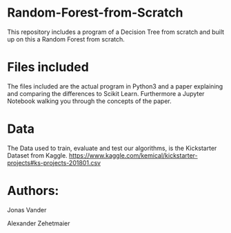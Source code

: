# Random-Forest-from-Scratch
This repository includes a program of a Decision Tree from scratch and built up on this a Random Forest from scratch.

# Files included
The files included are the actual program in Python3 and a paper explaining and comparing the differences to Scikit Learn. Furthermore a Jupyter Notebook walking you through the concepts of the paper.

# Data
The Data used to train, evaluate and test our algorithms, is the Kickstarter Dataset from Kaggle.
https://www.kaggle.com/kemical/kickstarter-projects#ks-projects-201801.csv

# Authors:
Jonas Vander

Alexander Zehetmaier
